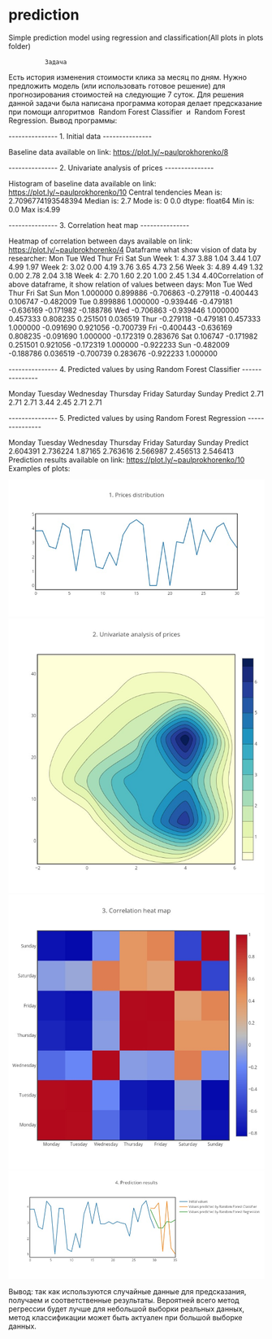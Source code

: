 # prediction
Simple prediction model using regression and classification(All plots in plots folder)

              Задача

Есть история изменения стоимости клика за месяц по дням. Нужно
предложить модель (или использовать готовое решение) для
прогнозирования стоимостей на следующие 7 суток.
Для решения данной задачи была написана программа которая делает
предсказание при помощи алгоритмов ​ Random Forest Classifier ​ и ​ Random Forest
Regression​.
Вывод программы:

--------------- 1. Initial data ---------------

Baseline data available on link: https://plot.ly/~paulprokhorenko/8

--------------- 2. Univariate analysis of prices ---------------

Histogram of baseline data available on link: https://plot.ly/~paulprokhorenko/10
Central tendencies
Mean is: 2.7096774193548394
Median is: 2.7
Mode is: 0 0.0
dtype: float64
Min is: 0.0
Max is:4.99

--------------- 3. Correlation heat map ---------------

Heatmap of correlation between days available on link:
https://plot.ly/~paulprokhorenko/4
Dataframe what show vision of data by researcher:
Mon Tue Wed Thur Fri Sat Sun
Week 1: 4.37 3.88 1.04 3.44 1.07 4.99 1.97
Week 2: 3.02 0.00 4.19 3.76 3.65 4.73 2.56
Week 3: 4.89 4.49 1.32 0.00 2.78 2.04 3.18
Week 4: 2.70 1.60 2.20 1.00 2.45 1.34 4.40Correlation of above dataframe, it show relation of values between days:
Mon Tue Wed Thur Fri
Sat Sun
Mon 1.000000 0.899886 -0.706863 -0.279118 -0.400443 0.106747 -0.482009
Tue 0.899886 1.000000 -0.939446 -0.479181 -0.636169 -0.171982 -0.188786
Wed -0.706863 -0.939446 1.000000 0.457333 0.808235 0.251501 0.036519
Thur -0.279118 -0.479181 0.457333 1.000000 -0.091690 0.921056 -0.700739
Fri -0.400443 -0.636169 0.808235 -0.091690 1.000000 -0.172319 0.283676
Sat 0.106747 -0.171982 0.251501 0.921056 -0.172319 1.000000 -0.922233
Sun -0.482009 -0.188786 0.036519 -0.700739 0.283676 -0.922233 1.000000

--------------- 4. Predicted values by using Random Forest Classifier ---------------

Monday Tuesday Wednesday Thursday Friday Saturday Sunday
Predict
2.71 2.71 2.71 3.44 2.45 2.71 2.71

--------------- 5. Predicted values by using Random Forest Regression ---------------

Monday Tuesday Wednesday Thursday
Friday Saturday
Sunday
Predict 2.604391 2.736224
1.87165 2.763616 2.566987 2.456513 2.546413
Prediction results available on link: https://plot.ly/~paulprokhorenko/10
Examples of plots:

![Screenshot](plots/prices-distribution.jpeg)
![Screenshot](plots/2d-histogram.jpeg)
![Screenshot](plots/correl-heatmap.jpeg)
![Screenshot](plots/prediction-results.jpeg)


Вывод: так как используются случайные данные для предсказания, получаем и
соответственные результаты. Вероятней всего метод регрессии будет лучше для
небольшой выборки реальных данных, метод классификации может быть
актуален при большой выборке данных.
